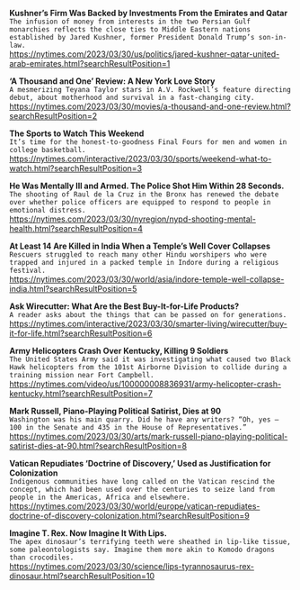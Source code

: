 **Kushner’s Firm Was Backed by Investments From the Emirates and Qatar**\
`The infusion of money from interests in the two Persian Gulf monarchies reflects the close ties to Middle Eastern nations established by Jared Kushner, former President Donald Trump’s son-in-law.`\
https://nytimes.com/2023/03/30/us/politics/jared-kushner-qatar-united-arab-emirates.html?searchResultPosition=1

**‘A Thousand and One’ Review: A New York Love Story**\
`A mesmerizing Teyana Taylor stars in A.V. Rockwell’s feature directing debut, about motherhood and survival in a fast-changing city.`\
https://nytimes.com/2023/03/30/movies/a-thousand-and-one-review.html?searchResultPosition=2

**The Sports to Watch This Weekend**\
`It’s time for the honest-to-goodness Final Fours for men and women in college basketball.`\
https://nytimes.com/interactive/2023/03/30/sports/weekend-what-to-watch.html?searchResultPosition=3

**He Was Mentally Ill and Armed. The Police Shot Him Within 28 Seconds.**\
`The shooting of Raul de la Cruz in the Bronx has renewed the debate over whether police officers are equipped to respond to people in emotional distress.`\
https://nytimes.com/2023/03/30/nyregion/nypd-shooting-mental-health.html?searchResultPosition=4

**At Least 14 Are Killed in India When a Temple’s Well Cover Collapses**\
`Rescuers struggled to reach many other Hindu worshipers who were trapped and injured in a packed temple in Indore during a religious festival.`\
https://nytimes.com/2023/03/30/world/asia/indore-temple-well-collapse-india.html?searchResultPosition=5

**Ask Wirecutter: What Are the Best Buy-It-for-Life Products?**\
`A reader asks about the things that can be passed on for generations.`\
https://nytimes.com/interactive/2023/03/30/smarter-living/wirecutter/buy-it-for-life.html?searchResultPosition=6

**Army Helicopters Crash Over Kentucky, Killing 9 Soldiers**\
`The United States Army said it was investigating what caused two Black Hawk helicopters from the 101st Airborne Division to collide during a training mission near Fort Campbell.`\
https://nytimes.com/video/us/100000008836931/army-helicopter-crash-kentucky.html?searchResultPosition=7

**Mark Russell, Piano-Playing Political Satirist, Dies at 90**\
`Washington was his main quarry. Did he have any writers? “Oh, yes — 100 in the Senate and 435 in the House of Representatives.”`\
https://nytimes.com/2023/03/30/arts/mark-russell-piano-playing-political-satirist-dies-at-90.html?searchResultPosition=8

**Vatican Repudiates ‘Doctrine of Discovery,’ Used as Justification for Colonization**\
`Indigenous communities have long called on the Vatican rescind the concept, which had been used over the centuries to seize land from people in the Americas, Africa and elsewhere.`\
https://nytimes.com/2023/03/30/world/europe/vatican-repudiates-doctrine-of-discovery-colonization.html?searchResultPosition=9

**Imagine T. Rex. Now Imagine It With Lips.**\
`The apex dinosaur’s terrifying teeth were sheathed in lip-like tissue, some paleontologists say. Imagine them more akin to Komodo dragons than crocodiles.`\
https://nytimes.com/2023/03/30/science/lips-tyrannosaurus-rex-dinosaur.html?searchResultPosition=10

